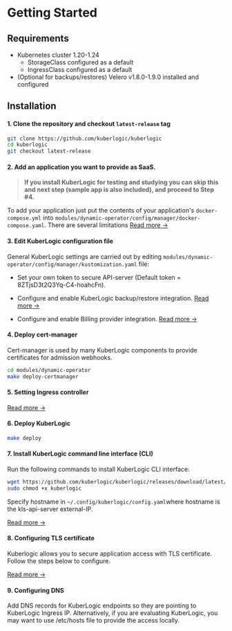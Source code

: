 # Getting Started

## Requirements
* Kubernetes cluster 1.20-1.24
  * StorageClass configured as a default
  * IngressClass configured as a default
* (Optional for backups/restores) Velero v1.8.0-1.9.0 installed and configured

## Installation

#### 1. Clone the repository and checkout `latest-release` tag

```bash
git clone https://github.com/kuberlogic/kuberlogic
cd kuberlogic
git checkout latest-release
```

#### 2. Add an application you want to provide as SaaS. 

> **If you install KuberLogic for testing and studying you can skip this and next step (sample app is also included), and proceed to Step #4.**

To add your application just put the contents of your application's `docker-compose.yml` into `modules/dynamic-operator/config/manager/docker-compose.yaml`. There are several limitations [Read more →](/configuring/#using-dockercompose-to-provide-your-application)

#### 3. Edit KuberLogic configuration file

General KuberLogic settings are carried out by editing `modules/dynamic-operator/config/manager/kustomization.yaml` file:

- Set your own token to secure API-server (Default token = 8ZTjsD3t2Q3Yq-C4-hoahcFn).

- Configure and enable KuberLogic backup/restore integration. [Read more →](/configuring/#enabling-backuprestore-capability)

- Configure and enable Billing provider integration. [Read more →](/configuring/#billing_integration)

#### 4. Deploy cert-manager

Cert-manager is used by many KuberLogic components to provide certificates for admission webhooks.

```bash
cd modules/dynamic-operator
make deploy-certmanager
```

#### 5. Setting Ingress controller

[Read more →](/configuring/#setting-ingress-controller)


#### 6. Deploy KuberLogic

```bash
make deploy
```

#### 7. Install KuberLogic command line interface (CLI)

Run the following commands to install KuberLogic CLI interface:

```bash
wget https://github.com/kuberlogic/kuberlogic/releases/download/latest/kuberlogic
sudo chmod +x kuberlogic
```

Specify hostname in `~/.config/kuberlogic/config.yaml`where hostname is the kls-api-server external-IP.

 [Read more →](/cli/)

#### 8. Configuring TLS certificate

Kuberlogic allows you to secure application access with TLS certificate. Follow the steps below to configure.

[Read more →](/configuring/#configuring-tls-certificate)

#### 9. Configuring DNS

Add DNS records for KuberLogic endpoints so they are pointing to KuberLogic Ingress IP. Alternatively, if you are evaluating KuberLogic, you may want to use /etc/hosts file to provide the access locally.
